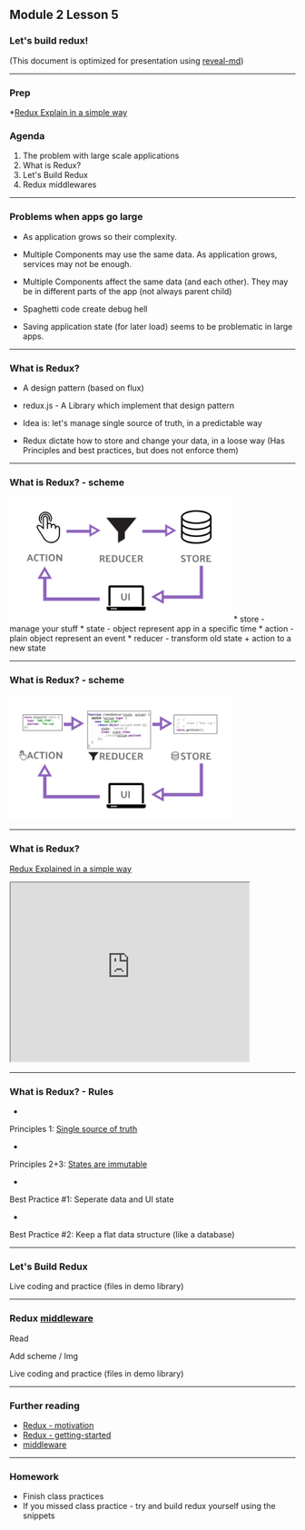 ## Module 2 Lesson 5
### Let's build redux!
(This document is optimized for presentation using [reveal-md](https://github.com/webpro/reveal-md))

---


### Prep
*[Redux Explain in a simple way](https://www.youtube.com/watch?v=nFryvdyMI8s)

### Agenda
1. The problem with large scale applications
2. What is Redux?
3. Let's Build Redux
4. Redux middlewares

---

### Problems when apps go large
* As application grows so their complexity.
<!-- .element: class="fragment" -->

* Multiple Components may use the same data. As application grows, services may not be enough.
<!-- .element: class="fragment" -->

* Multiple Components affect the same data (and each other).
They may be in different parts of the app (not always parent child)
<!-- .element: class="fragment" -->

* Spaghetti code create debug hell
<!-- .element: class="fragment" -->

* Saving application state (for later load) seems to be problematic in large apps.
<!-- .element: class="fragment" -->

---

### What is Redux?

* A design pattern (based on flux)
<!-- .element: class="fragment" -->

* redux.js - A Library which implement that design pattern
<!-- .element: class="fragment" -->

* Idea is: let's manage single source of truth, in a predictable way
<!-- .element: class="fragment" -->

* Redux dictate how to store and change your data, in a loose way
(Has Principles and best practices, but does not enforce them)
<!-- .element: class="fragment" -->

---

### What is Redux? - scheme

<img src="./assets/redux.png" height="220px">
* store - manage your stuff
* state - object represent app in a specific time
* action - plain object represent an event
* reducer - transform old state + action to a new state

---

### What is Redux? - scheme

<img src="./assets/redux-with-code.png" height="220px">

---

### What is Redux?
[Redux Explained in a simple way](https://www.youtube.com/watch?v=nFryvdyMI8s)
<iframe width="420" height="315"
src="https://www.youtube.com/embed/nFryvdyMI8s" allowfullscreen>
</iframe>


---

### What is Redux? - Rules

* <!-- .element: class="fragment" -->
Principles 1: [Single source of truth](https://redux.js.org/introduction/three-principles#single-source-of-truth)
* <!-- .element: class="fragment" -->
Principles 2+3: [States are immutable](https://redux.js.org/introduction/three-principles#single-source-of-truth)

* <!-- .element: class="fragment" -->
Best Practice #1: Seperate data and UI state
* <!-- .element: class="fragment" -->
Best Practice #2: Keep a flat data structure (like a database)

---

### Let's Build Redux
Live coding and practice
(files in demo library)

---

### Redux [middleware](https://redux.js.org/advanced/middleware)
Read

Add scheme / Img

Live coding and practice
(files in demo library)


---

### Further reading
* [Redux - motivation](https://redux.js.org/introduction/motivation)
* [Redux - getting-started](https://redux.js.org/introduction/getting-started)
* [middleware](https://redux.js.org/advanced/middleware)

---

### Homework
* Finish class practices
* If you missed class practice - try and build redux yourself using the snippets
